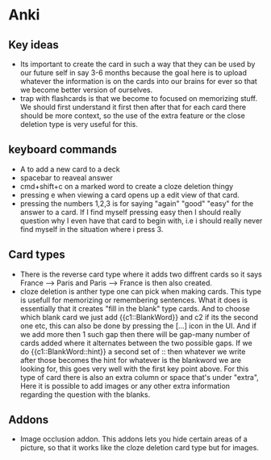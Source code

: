 # Anki

## Key ideas
- Its important to create the card in such a way that they can be used by our future self in say 3-6 months because the goal here is to upload whatever the information is on the cards into our brains for ever so that we become better version of ourselves. 
- trap with flashcards is that we become to focused on memorizing stuff. We should first understand it first then after that for each card there should be more context, so the use of the extra feature or the close deletion type is very useful for this.

## keyboard commands
- A to add a new card to a deck
- spacebar to reaveal answer
- cmd+shift+c on a marked word to create a cloze deletion thingy
- pressing e when viewing a card opens up a edit view of that card. 
- pressing the numbers 1,2,3 is for saying "again" "good" "easy" for the answer to a card. If I find myself pressing easy then I should really question why I even have that card to begin with, i.e i should really never find myself in the situation where i press 3.

## Card types
- There is the reverse card type where it adds two diffrent cards so it says France --> Paris and Paris --> France is then also created. 
- cloze deletion is anther type one can pick when making cards. This type is usefull for memorizing or remembering sentences. What it does is essentially that it creates "fill in the blank" type cards. And to choose which blank card we just add {{c1::BlankWord}} and c2 if its the second one etc, this can also be done by pressing the [...] icon in the UI. And if we add more then 1 such gap then there will be gap-many number of cards added where it alternates between the two possible gaps. If we do {{c1::BlankWord::hint}} a second set of :: then whatever we write after those becomes the hint for whatever is the blankword we are looking for, this goes very well with the first key point above. For this type of card there is also an extra column or space that's under "extra", Here it is possible to add images or any other extra information regarding the question with the blanks. 

## Addons
- Image occlusion addon. This addons lets you hide certain areas of a picture, so that it works like the cloze deletion card type but for images. 